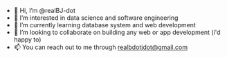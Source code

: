 - 👋 Hi, I’m @realBJ-dot
- 👀 I’m interested in data science and software engineering
- 🌱 I’m currently learning database system and web development
- 💞️ I’m looking to collaborate on building any web or app development (i'd happy to)
- 📫 You can reach out to me through realbdotjdot@gmail.com

<!---
realBJ-dot/realBJ-dot is a ✨ special ✨ repository because its `README.md` (this file) appears on your GitHub profile.
You can click the Preview link to take a look at your changes.
--->
